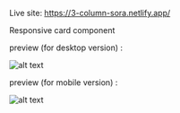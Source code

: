 Live site: https://3-column-sora.netlify.app/

Responsive card component

preview (for desktop version) :

![alt text](https://scontent.fhdy2-1.fna.fbcdn.net/v/t1.6435-9/242306640_905100960099650_5498229092176929135_n.jpg?_nc_cat=103&ccb=1-5&_nc_sid=730e14&_nc_ohc=PjdIW1wRacsAX_N6VS3&_nc_ht=scontent.fhdy2-1.fna&oh=c374a8ff3b6db6a7dce5427c1e7ba2a4&oe=616ED84A)

preview (for mobile version) :

![alt text](https://scontent.fhdy2-1.fna.fbcdn.net/v/t1.6435-9/242497028_905100940099652_380820249602399613_n.jpg?_nc_cat=109&ccb=1-5&_nc_sid=730e14&_nc_ohc=TwZlVjk0YbwAX96dr4o&_nc_ht=scontent.fhdy2-1.fna&oh=52c59b86a86fb9cbe7f8600171d9527a&oe=616E9F71)

